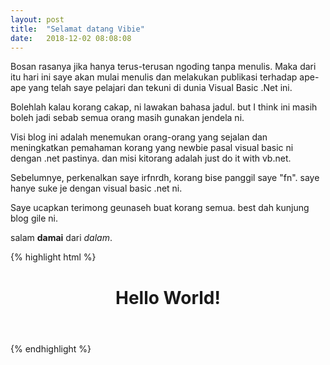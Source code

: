 ```yaml
---
layout: post
title:  "Selamat datang Vibie"
date:   2018-12-02 08:08:08
---
```


Bosan rasanya jika hanya terus-terusan ngoding tanpa menulis. Maka dari itu hari ini saye akan mulai menulis dan melakukan publikasi terhadap ape-ape yang telah saye pelajari dan tekuni di dunia Visual Basic .Net ini.

Bolehlah kalau korang cakap, ni lawakan bahasa jadul. but I think ini masih boleh jadi sebab semua orang masih gunakan jendela ni.

Visi blog ini adalah menemukan orang-orang yang sejalan dan meningkatkan pemahaman korang yang newbie pasal visual basic ni dengan .net pastinya. dan misi kitorang adalah just do it with vb.net.

Sebelumnye, perkenalkan saye irfnrdh, korang bise panggil saye "fn". saye hanye suke je dengan visual basic .net ni. 

Saye ucapkan terimong geunaseh buat korang semua. best dah kunjung blog gile ni.

salam **damai** dari *dalam*.

{% highlight html %}
<header>
  <h1>Hello World!</h1>
</header>
{% endhighlight %}

